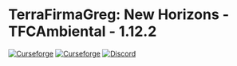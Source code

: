 # TerraFirmaGreg: New Horizons - TFCAmbiental - 1.12.2

[![Curseforge](http://cf.way2muchnoise.eu/full_649067_downloads.svg)](https://www.curseforge.com/minecraft/mc-mods/tfg-mod)  [![Curseforge](http://cf.way2muchnoise.eu/versions/For%20MC_terrafirmagreg_all.svg)](https://www.curseforge.com/minecraft/mc-mods/tfg-mod) <a title="Вступайте в наш Дискорд!" href="https://discord.gg/TZx8Cfr"><img src="https://img.shields.io/discord/400913133620822016?label=TFG%3ANH%20Discord&logo=Discord" alt="Discord"/></a>
